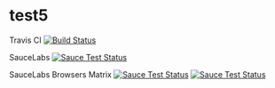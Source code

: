 # test5

Travis CI
[![Build Status](https://travis-ci.org/dikareva/test5.svg?branch=master)](https://travis-ci.org/dikareva/test5)

SauceLabs
[![Sauce Test Status](https://saucelabs.com/buildstatus/dikareva_github)](https://saucelabs.com/u/dikareva_github)

SauceLabs Browsers Matrix
[![Sauce Test Status](https://saucelabs.com/browser-matrix/dikareva_github.svg)](https://saucelabs.com/u/dikareva_github)
<a href="https://saucelabs.com/u/dikareva_github">
  <img src="https://saucelabs.com/browser-matrix/dikareva_github.svg" alt="Sauce Test Status"/>
</a>
